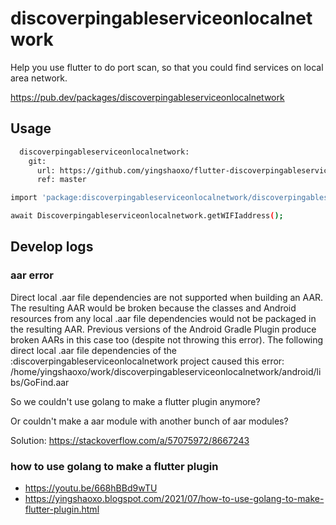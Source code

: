 # discoverpingableserviceonlocalnetwork

Help you use flutter to do port scan, so that you could find services on local area network.

https://pub.dev/packages/discoverpingableserviceonlocalnetwork

## Usage
```bash
  discoverpingableserviceonlocalnetwork:
    git:
      url: https://github.com/yingshaoxo/flutter-discoverpingableserviceonlocalnetwork.git
      ref: master
```

```bash
import 'package:discoverpingableserviceonlocalnetwork/discoverpingableserviceonlocalnetwork.dart';

await Discoverpingableserviceonlocalnetwork.getWIFIaddress();
```


## Develop logs

### aar error
Direct local .aar file dependencies are not supported when building an AAR. The resulting AAR would be broken because the classes and Android resources from any local .aar file dependencies would not be packaged in the resulting AAR. Previous versions of the Android Gradle Plugin produce broken AARs in this case too (despite not throwing this error). The following direct local .aar file dependencies of the :discoverpingableserviceonlocalnetwork project caused this error: /home/yingshaoxo/work/discoverpingableserviceonlocalnetwork/android/libs/GoFind.aar

So we couldn't use golang to make a flutter plugin anymore?

Or couldn't make a aar module with another bunch of aar modules?

Solution: https://stackoverflow.com/a/57075972/8667243 

### how to use golang to make a flutter plugin
* https://youtu.be/668hBBd9wTU
* https://yingshaoxo.blogspot.com/2021/07/how-to-use-golang-to-make-flutter-plugin.html
